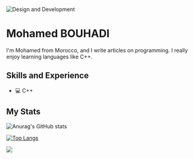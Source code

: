 ![Design and Development](https://github.com/bouhadi-m3d/bouhadi-m3d/blob/main/download%20(1).jpg)

# Mohamed BOUHADI
I'm Mohamed from Morocco, and I write articles on programming. I really enjoy learning languages like C++.

## Skills and Experience
* 💻 C++

## My Stats
![Anurag's GitHub stats](https://github-readme-stats.vercel.app/api?username=bouhadi-m3d&theme=tokyonight&show_icons=true) 

[![Top Langs](https://github-readme-stats.vercel.app/api/top-langs/?username=bouhadi-m3d&layout=compact)](https://github.com/anuraghazra/github-readme-stats)

![](https://komarev.com/ghpvc/?username=bouhadi-m3d)

